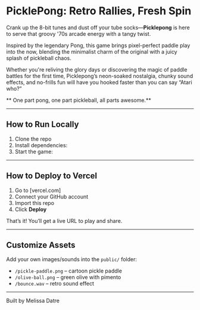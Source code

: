 # PicklePong: Retro Rallies, Fresh Spin

Crank up the 8-bit tunes and dust off your tube socks—**Picklepong** is here to serve that groovy '70s arcade energy with a tangy twist.

Inspired by the legendary Pong, this game brings pixel-perfect paddle play into the now, blending the minimalist charm of the original with a juicy splash of pickleball chaos.

Whether you're reliving the glory days or discovering the magic of paddle battles for the first time, Picklepong’s neon-soaked nostalgia, chunky sound effects, and no-frills fun will have you hooked faster than you can say “Atari who?”

** One part pong, one part pickleball, all parts awesome.**

---

##  How to Run Locally

1. Clone the repo  
2. Install dependencies:  
3. Start the game:  

---

##  How to Deploy to Vercel

1. Go to [vercel.com] 
2. Connect your GitHub account  
3. Import this repo  
4. Click **Deploy**

That’s it! You’ll get a live URL to play and share.

---

##  Customize Assets

Add your own images/sounds into the `public/` folder:
- `/pickle-paddle.png` – cartoon pickle paddle  
- `/olive-ball.png` – green olive with pimento  
- `/bounce.wav` – retro sound effect

---

Built by Melissa Datre
